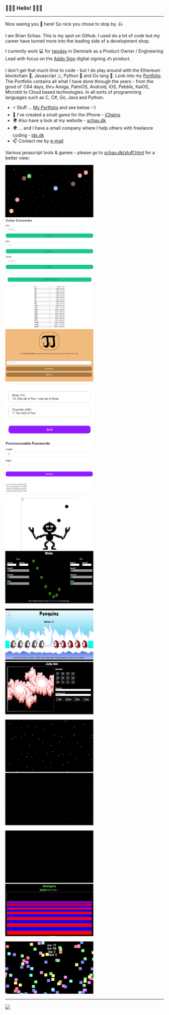 ### 👋👋👋 Hello! 👋👋👋

***

Nice seeing you 🫵 here! So nice you chose to stop by. 👍

I am Brian Schau. This is my spot on Github. I used do a lot of code but my career have turned more into the leading side of a development shop.

I currently work 💻 for [twoday](https://twoday.com/) in Denmark as a Product Owner / Engineering Lead with focus on the [Addo Sign](https://addosign.com/) digital signing ✍️ product.

I don't get that much time to code - but I do play around with the Ethereum blockchain 🔗, Javascript 🇯, Python 🐍 and Go lang 💚.
Look into my [Portfolio](https://github.com/bschau/Portfolio). The Portfolio contains all what I have done through the years - from the good ol' C64 days, thru Amiga, PalmOS, Android, iOS, Pebble, KaiOS, Microbit to Cloud based technologies. In all sorts of programming languages such as C, C#, Go, Java and Python.

- ⚡ Stuff ... [My Portfolio](https://github.com/bschau/Portfolio) and see below :-)
- 📱 I've created a small game for the iPhone - [iChains](https://github.com/bschau/iChains)
- 🌍 Also have a look at my website - [schau.dk](https://schau.dk/)
- 🌍 ... and I have a small company where I help others with freelance coding - [ldx.dk](https://ldx.dk/)
- 📫 Contact me by [e-mail](mailto:brian@schau.dk)

Various javascript tools &amp; games - please go to [schau.dk/stuff.html](https://schau.dk/stuff.html) for a better view:

[![KaedeRxn](imgs/kaederxn.png)](https://schau.dk/games/kaederxn/)&nbsp;&nbsp;&nbsp;[![Color Converter](imgs/colconv.png)](https://schau.dk/tools/colconv/)

[![Euro to DKK](imgs/e2d.png)](https://schau.dk/tools/e2d/)&nbsp;&nbsp;&nbsp;[![The Orientalizer](imgs/orientalizer.png)](https://schau.dk/fun/orientalizer/)

[![Phase 10 Scorecard](imgs/pxsc.png)](https://schau.dk/games/pxsc/)&nbsp;&nbsp;&nbsp;[![Pronouncable Passwords](imgs/procpwds.png)](https://schau.dk/tools/procpwds/)

[![Juggle](imgs/juggle.png)](https://schau.dk/games/juggle/)&nbsp;&nbsp;&nbsp;[![Blobs](imgs/blobs.png)](https://schau.dk/demos/blobs/)

[![Penguins](imgs/penguins.png)](https://schau.dk/games/penguins/)&nbsp;&nbsp;&nbsp;[![Julia Set](imgs/julia.png)](https://schau.dk/demos/julia/)

[![Blinking Stars](imgs/blinking.png)](https://schau.dk/demos/blinking/)&nbsp;&nbsp;&nbsp;[![Starfield](imgs/starfield.png)](https://schau.dk/demos/starfield/)

[![Explosions](imgs/explosions.png)](https://schau.dk/demos/explosions/)&nbsp;&nbsp;&nbsp;[![Stripes](imgs/stripes.png)](https://schau.dk/demos/stripes/)

[![Rectangles](imgs/rect.png)](https://schau.dk/demos/rect/)

***

<a href="https://github.com/anuraghazra/github-readme-stats">
  <img align="center" src="https://github-readme-stats.vercel.app/api/top-langs/?username=bschau&langs_count=8&layout=compact&theme=radical" />
</a>
